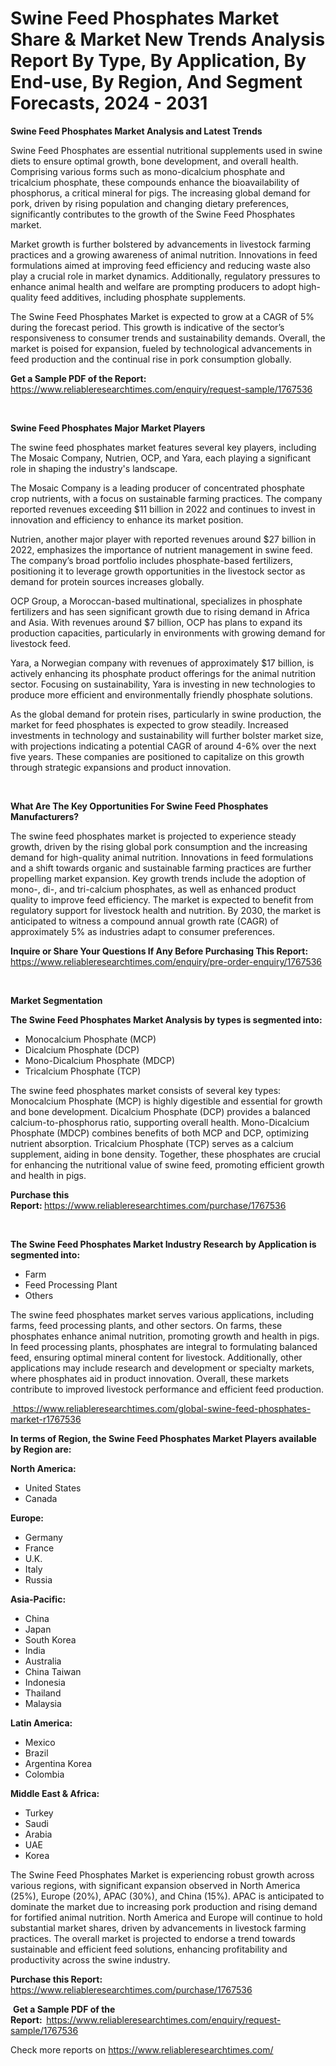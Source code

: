 <p><h1>Swine Feed Phosphates Market Share & Market New Trends Analysis Report By Type, By Application, By End-use, By Region, And Segment Forecasts, 2024 - 2031</h1></p><p><strong>Swine Feed Phosphates Market Analysis and Latest Trends</strong></p>
<p><p>Swine Feed Phosphates are essential nutritional supplements used in swine diets to ensure optimal growth, bone development, and overall health. Comprising various forms such as mono-dicalcium phosphate and tricalcium phosphate, these compounds enhance the bioavailability of phosphorus, a critical mineral for pigs. The increasing global demand for pork, driven by rising population and changing dietary preferences, significantly contributes to the growth of the Swine Feed Phosphates market. </p><p>Market growth is further bolstered by advancements in livestock farming practices and a growing awareness of animal nutrition. Innovations in feed formulations aimed at improving feed efficiency and reducing waste also play a crucial role in market dynamics. Additionally, regulatory pressures to enhance animal health and welfare are prompting producers to adopt high-quality feed additives, including phosphate supplements.</p><p>The Swine Feed Phosphates Market is expected to grow at a CAGR of 5% during the forecast period. This growth is indicative of the sector’s responsiveness to consumer trends and sustainability demands. Overall, the market is poised for expansion, fueled by technological advancements in feed production and the continual rise in pork consumption globally.</p></p>
<p><strong>Get a Sample PDF of the Report:&nbsp;</strong> <a href="https://www.reliableresearchtimes.com/enquiry/request-sample/1767536?utm_campaign=1735&utm_medium=2&utm_source=Github&utm_content=ia&utm_term=01112024&utm_id=swine-feed-phosphates">https://www.reliableresearchtimes.com/enquiry/request-sample/1767536</a></p>
<p>&nbsp;</p>
<p><strong>Swine Feed Phosphates Major Market Players</strong></p>
<p><p>The swine feed phosphates market features several key players, including The Mosaic Company, Nutrien, OCP, and Yara, each playing a significant role in shaping the industry's landscape. </p><p>The Mosaic Company is a leading producer of concentrated phosphate crop nutrients, with a focus on sustainable farming practices. The company reported revenues exceeding $11 billion in 2022 and continues to invest in innovation and efficiency to enhance its market position.</p><p>Nutrien, another major player with reported revenues around $27 billion in 2022, emphasizes the importance of nutrient management in swine feed. The company’s broad portfolio includes phosphate-based fertilizers, positioning it to leverage growth opportunities in the livestock sector as demand for protein sources increases globally.</p><p>OCP Group, a Moroccan-based multinational, specializes in phosphate fertilizers and has seen significant growth due to rising demand in Africa and Asia. With revenues around $7 billion, OCP has plans to expand its production capacities, particularly in environments with growing demand for livestock feed.</p><p>Yara, a Norwegian company with revenues of approximately $17 billion, is actively enhancing its phosphate product offerings for the animal nutrition sector. Focusing on sustainability, Yara is investing in new technologies to produce more efficient and environmentally friendly phosphate solutions.</p><p>As the global demand for protein rises, particularly in swine production, the market for feed phosphates is expected to grow steadily. Increased investments in technology and sustainability will further bolster market size, with projections indicating a potential CAGR of around 4-6% over the next five years. These companies are positioned to capitalize on this growth through strategic expansions and product innovation.</p></p>
<p>&nbsp;</p>
<p><strong>What Are The Key Opportunities For Swine Feed Phosphates Manufacturers?</strong></p>
<p><p>The swine feed phosphates market is projected to experience steady growth, driven by the rising global pork consumption and the increasing demand for high-quality animal nutrition. Innovations in feed formulations and a shift towards organic and sustainable farming practices are further propelling market expansion. Key growth trends include the adoption of mono-, di-, and tri-calcium phosphates, as well as enhanced product quality to improve feed efficiency. The market is expected to benefit from regulatory support for livestock health and nutrition. By 2030, the market is anticipated to witness a compound annual growth rate (CAGR) of approximately 5% as industries adapt to consumer preferences.</p></p>
<p><strong>Inquire or Share Your Questions If Any Before Purchasing This Report:</strong> <a href="https://www.reliableresearchtimes.com/enquiry/pre-order-enquiry/1767536?utm_campaign=1735&utm_medium=2&utm_source=Github&utm_content=ia&utm_term=01112024&utm_id=swine-feed-phosphates">https://www.reliableresearchtimes.com/enquiry/pre-order-enquiry/1767536</a></p>
<p>&nbsp;</p>
<p><strong>Market Segmentation</strong></p>
<p><strong>The Swine Feed Phosphates Market Analysis by types is segmented into:</strong></p>
<p><ul><li>Monocalcium Phosphate (MCP)</li><li>Dicalcium Phosphate (DCP)</li><li>Mono-Dicalcium Phosphate (MDCP)</li><li>Tricalcium Phosphate (TCP)</li></ul></p>
<p><p>The swine feed phosphates market consists of several key types: Monocalcium Phosphate (MCP) is highly digestible and essential for growth and bone development. Dicalcium Phosphate (DCP) provides a balanced calcium-to-phosphorus ratio, supporting overall health. Mono-Dicalcium Phosphate (MDCP) combines benefits of both MCP and DCP, optimizing nutrient absorption. Tricalcium Phosphate (TCP) serves as a calcium supplement, aiding in bone density. Together, these phosphates are crucial for enhancing the nutritional value of swine feed, promoting efficient growth and health in pigs.</p></p>
<p><strong>Purchase this Report:&nbsp;</strong><a href="https://www.reliableresearchtimes.com/purchase/1767536?utm_campaign=1735&utm_medium=2&utm_source=Github&utm_content=ia&utm_term=01112024&utm_id=swine-feed-phosphates">https://www.reliableresearchtimes.com/purchase/1767536</a></p>
<p>&nbsp;</p>
<p><strong>The Swine Feed Phosphates Market Industry Research by Application is segmented into:</strong></p>
<p><ul><li>Farm</li><li>Feed Processing Plant</li><li>Others</li></ul></p>
<p><p>The swine feed phosphates market serves various applications, including farms, feed processing plants, and other sectors. On farms, these phosphates enhance animal nutrition, promoting growth and health in pigs. In feed processing plants, phosphates are integral to formulating balanced feed, ensuring optimal mineral content for livestock. Additionally, other applications may include research and development or specialty markets, where phosphates aid in product innovation. Overall, these markets contribute to improved livestock performance and efficient feed production.</p></p>
<p><a href="https://www.reliableresearchtimes.com/global-swine-feed-phosphates-market-r1767536?utm_campaign=1735&utm_medium=2&utm_source=Github&utm_content=ia&utm_term=01112024&utm_id=swine-feed-phosphates">&nbsp;https://www.reliableresearchtimes.com/global-swine-feed-phosphates-market-r1767536</a></p>
<p><strong>In terms of Region, the Swine Feed Phosphates Market Players available by Region are:</strong></p>
<p>
    <p> <strong> North America: </strong>
        <ul>
            <li>United States</li>
            <li>Canada</li>
        </ul>
        </p> 
    <p> <strong> Europe: </strong>
        <ul>
            <li>Germany</li>
            <li>France</li>
            <li>U.K.</li>
            <li>Italy</li>
            <li>Russia</li>
        </ul>
        </p> 
    <p> <strong> Asia-Pacific: </strong>
        <ul>
            <li>China</li>
            <li>Japan</li>
            <li>South Korea</li>
            <li>India</li>
            <li>Australia</li>
            <li>China Taiwan</li>
            <li>Indonesia</li>
            <li>Thailand</li>
            <li>Malaysia</li>
        </ul>
        </p> 
    <p> <strong> Latin America: </strong>
        <ul>
            <li>Mexico</li>
            <li>Brazil</li>
            <li>Argentina Korea</li>
            <li>Colombia</li>
        </ul>
        </p> 
    <p> <strong> Middle East & Africa: </strong>
        <ul>
            <li>Turkey</li>
            <li>Saudi</li>
            <li>Arabia</li>
            <li>UAE</li>
            <li>Korea</li>
        </ul>
    </p>
    </p>
<p><p>The Swine Feed Phosphates Market is experiencing robust growth across various regions, with significant expansion observed in North America (25%), Europe (20%), APAC (30%), and China (15%). APAC is anticipated to dominate the market due to increasing pork production and rising demand for fortified animal nutrition. North America and Europe will continue to hold substantial market shares, driven by advancements in livestock farming practices. The overall market is projected to endorse a trend towards sustainable and efficient feed solutions, enhancing profitability and productivity across the swine industry.</p></p>
<p><strong>Purchase this Report: </strong><a href="https://www.reliableresearchtimes.com/purchase/1767536?utm_campaign=1735&utm_medium=2&utm_source=Github&utm_content=ia&utm_term=01112024&utm_id=swine-feed-phosphates">https://www.reliableresearchtimes.com/purchase/1767536</a></p>
<p>&nbsp;<strong>Get a Sample PDF of the Report:&nbsp;&nbsp;</strong><a href="https://www.reliableresearchtimes.com/enquiry/request-sample/1767536?utm_campaign=1735&utm_medium=2&utm_source=Github&utm_content=ia&utm_term=01112024&utm_id=swine-feed-phosphates">https://www.reliableresearchtimes.com/enquiry/request-sample/1767536</a></p>
<p><strong></strong></p>
<p>Check more reports on <a href="https://www.reliableresearchtimes.com/?utm_campaign=1735&utm_medium=2&utm_source=Github&utm_content=ia&utm_term=01112024&utm_id=swine-feed-phosphates">https://www.reliableresearchtimes.com/</a></p>
